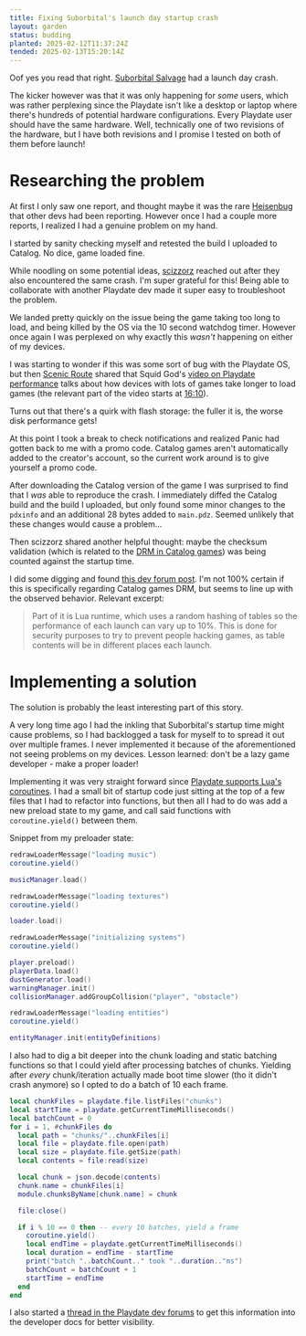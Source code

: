 ```yaml
---
title: Fixing Suborbital's launch day startup crash
layout: garden
status: budding
planted: 2025-02-12T11:37:24Z
tended: 2025-02-13T15:20:14Z
---
```


Oof yes you read that right. [Suborbital Salvage](/games/suborbital-salvage) had a launch day crash.

The kicker however was that it was only happening for _some_ users, which was rather perplexing since the Playdate isn't like a desktop or laptop where there's hundreds of potential hardware configurations. Every Playdate user should have the same hardware. Well, technically one of two revisions of the hardware, but I have both revisions and I promise I tested on both of them before launch!

# Researching the problem

At first I only saw one report, and thought maybe it was the rare [Heisenbug](https://en.wikipedia.org/wiki/Heisenbug) that other devs had been reporting. However once I had a couple more reports, I realized I had a genuine problem on my hand.

I started by sanity checking myself and retested the build I uploaded to Catalog. No dice, game loaded fine.

While noodling on some potential ideas, [scizzorz](https://scizzorz.github.io/mushrooms.pd/) reached out after they also encountered the same crash. I'm super grateful for this! Being able to collaborate with another Playdate dev made it super easy to troubleshoot the problem.

We landed pretty quickly on the issue being the game taking too long to load, and being killed by the OS via the 10 second watchdog timer. However once again I was perplexed on why exactly this _wasn't_ happening on either of my devices.

I was starting to wonder if this was some sort of bug with the Playdate OS, but then [Scenic Route](http://scenicroutesoftware.com/) shared that Squid God's [video on Playdate performance](https://youtu.be/iGgFoeBv-L8?si=EcQm6XbGys0rN_A1) talks about how devices with lots of games take longer to load games (the relevant part of the video starts at [16:10](https://youtu.be/iGgFoeBv-L8?t=970)). 

Turns out that there's a quirk with flash storage: the fuller it is, the worse disk performance gets! 

At this point I took a break to check notifications and realized Panic had gotten back to me with a promo code. Catalog games aren't automatically added to the creator's account, so the current work around is to give yourself a promo code. 

After downloading the Catalog version of the game I was surprised to find that I _was_ able to reproduce the crash. I immediately diffed the Catalog build and the build I uploaded, but only found some minor changes to the `pdxinfo` and an additional 28 bytes added to `main.pdz`. Seemed unlikely that these changes would cause a problem...

Then scizzorz shared another helpful thought: maybe the checksum validation (which is related to the [DRM in Catalog games](https://help.play.date/service/catalog-end-user/#digital-rights-management-drm)) was being counted against the startup time.

I did some digging and found [this dev forum post](https://devforum.play.date/t/benchmarks-optimisations/1247/35). I'm not 100% certain if this is specifically regarding Catalog games DRM, but seems to line up with the observed behavior. Relevant excerpt:
> Part of it is Lua runtime, which uses a random hashing of tables so the performance of each launch can vary up to 10%. This is done for security purposes to try to prevent people hacking games, as table contents will be in different places each launch.

<!-- TODO: add notes if panic replies about checksum validation, otherwise open thread to ask -->

# Implementing a solution
The solution is probably the least interesting part of this story.

A very long time ago I had the inkling that Suborbital's startup time might cause problems, so I had backlogged a task for myself to to spread it out over multiple frames. I never implemented it because of the aforementioned not seeing problems on my devices. Lesson learned: don't be a lazy game developer - make a proper loader!

Implementing it was very straight forward since [Playdate supports Lua's coroutines](https://sdk.play.date/Inside%20Playdate.html#_coroutines_and_playdate_update). I had a small bit of startup code just sitting at the top of a few files that I had to refactor into functions, but then all I had to do was add a new preload state to my game, and call said functions with `coroutine.yield()` between them. 

Snippet from my preloader state:

```lua
redrawLoaderMessage("loading music")
coroutine.yield()

musicManager.load()

redrawLoaderMessage("loading textures")
coroutine.yield()

loader.load()

redrawLoaderMessage("initializing systems")
coroutine.yield()

player.preload()
playerData.load()
dustGenerator.load()
warningManager.init()
collisionManager.addGroupCollision("player", "obstacle")

redrawLoaderMessage("loading entities")
coroutine.yield()

entityManager.init(entityDefinitions)
```


<!-- TODO: add link to static batching section in optimization article
/garden/02a8564b90d94d25856783ec776650f2#static-batching -->
I also had to dig a bit deeper into the chunk loading and static batching functions so that I could yield after processing batches of chunks. Yielding after _every_ chunk/iteration actually made boot time slower (tho it didn't crash anymore) so I opted to do a batch of 10 each frame.

```lua
local chunkFiles = playdate.file.listFiles("chunks")
local startTime = playdate.getCurrentTimeMilliseconds()
local batchCount = 0
for i = 1, #chunkFiles do
  local path = "chunks/"..chunkFiles[i]
  local file = playdate.file.open(path)
  local size = playdate.file.getSize(path)
  local contents = file:read(size)

  local chunk = json.decode(contents)
  chunk.name = chunkFiles[i]
  module.chunksByName[chunk.name] = chunk

  file:close()

  if i % 10 == 0 then -- every 10 batches, yield a frame
    coroutine.yield()
    local endTime = playdate.getCurrentTimeMilliseconds()
    local duration = endTime - startTime
    print("batch "..batchCount.." took "..duration.."ms")
    batchCount = batchCount + 1
    startTime = endTime
  end
end
```

I also started a [thread in the Playdate dev forums](https://devforum.play.date/t/add-documentation-on-watch-dog-timer-and-nuances-on-startup-time/21363) to get this information into the developer docs for better visibility.